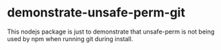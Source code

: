 # demonstrate-unsafe-perm-git
This nodejs package is just to demonstrate that unsafe-perm is not being used by npm when running git during install.
